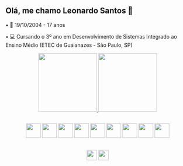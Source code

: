 ## Olá, me chamo Leonardo Santos 👋

• 📅 19/10/2004 - 17 anos

• 💻 Cursando o 3º ano em Desenvolvimento de Sistemas Integrado ao Ensino Médio (ETEC de Guaianazes - São Paulo, SP)

<div align="center">
    <a href="https://github.com/leOhsantos">
        <img height="160em" src="https://github-readme-stats.vercel.app/api?username=leOhsantos&theme=dracula&count_private=true"/>
        <img height="160em" src="https://github-readme-stats.vercel.app/api/top-langs/?username=leOhsantos&layout=compact&theme=dracula"/>
    </a>
</div>

##

<div align="center">
<img src="https://cdn.jsdelivr.net/gh/devicons/devicon/icons/html5/html5-original.svg" height="40em">
<img src="https://cdn.jsdelivr.net/gh/devicons/devicon/icons/css3/css3-original.svg" height="40em">  
<img src="https://cdn.jsdelivr.net/gh/devicons/devicon/icons/javascript/javascript-plain.svg" height="40em"> 
<img src="https://cdn.jsdelivr.net/gh/devicons/devicon/icons/typescript/typescript-plain.svg" height="40em" />
<img src="https://cdn.jsdelivr.net/gh/devicons/devicon/icons/react/react-original.svg" height="40em" />
<img src="https://cdn.jsdelivr.net/gh/devicons/devicon/icons/tailwindcss/tailwindcss-plain.svg" height="40em" />
<img src="https://cdn.jsdelivr.net/gh/devicons/devicon/icons/bootstrap/bootstrap-original.svg" height="40em">      
<img src="https://cdn.jsdelivr.net/gh/devicons/devicon/icons/php/php-original.svg" height="40em" >
<img src="https://cdn.jsdelivr.net/gh/devicons/devicon/icons/mysql/mysql-original-wordmark.svg" height="40em">  
</div>

##

<div align="center">
<a href="mailto:leonardo.santos191004@gmail.com">
<img src="https://img.shields.io/badge/Gmail-D14836?style=for-the-badge&logo=gmail&logoColor=white" height="28em"></a>
<a href="www.linkedin.com/in/leOhsantos">
<img src="https://img.shields.io/badge/LinkedIn-0077B5?style=for-the-badge&logo=linkedin&logoColor=white" height="28em"></a>
</div>
